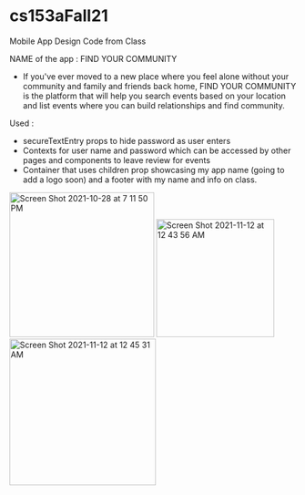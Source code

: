 
# cs153aFall21
Mobile App Design Code from Class


NAME of the  app : FIND YOUR COMMUNITY 
- If you've ever moved to a new place where you feel alone without your community and family and friends back home, FIND YOUR COMMUNITY is the platform that will help you search events based on your location and list events where you can build relationships and find community. 

Used : 
- secureTextEntry props to hide password as user enters 
- Contexts for user name and password which can be accessed by other pages and components to leave review for events 
- Container that uses children prop showcasing my app name (going to add a logo soon) and a footer with my name and info on class.


<img width="254" alt="Screen Shot 2021-10-28 at 7 11 50 PM" src="https://user-images.githubusercontent.com/44778751/141416199-12bbceea-18f7-4a24-9f20-7c24f1f74924.png">

<img width="207" alt="Screen Shot 2021-11-12 at 12 43 56 AM" src="https://user-images.githubusercontent.com/44778751/141416280-0970fcbf-1663-42d7-a355-427b60642f41.png">
<img width="257" alt="Screen Shot 2021-11-12 at 12 45 31 AM" src="https://user-images.githubusercontent.com/44778751/141416417-899bdf57-5488-4972-ba06-375cc98cf2c3.png">

